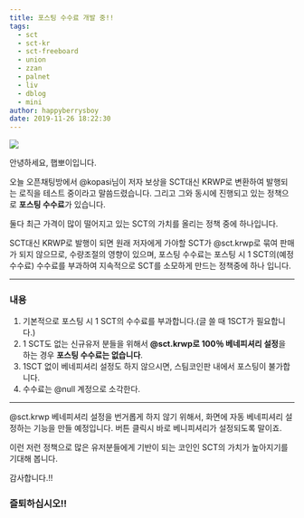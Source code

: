 ```yaml
---
title: 포스팅 수수료 개발 중!!
tags:
  - sct
  - sct-kr
  - sct-freeboard
  - union
  - zzan
  - palnet
  - liv
  - dblog
  - mini
author: happyberrysboy
date: 2019-11-26 18:22:30
---
```


![](https://steemitimages.com/0x0/https://cdn.steemitimages.com/DQmeVyCnkva2SjkjT5mk9XPo2BJzbK7szFE1pDqqAHrSBsC/WHALE_TITLE_COLORED_LOW.jpg)

안녕하세요, 햅뽀이입니다.


오늘 오픈채팅방에서 @kopasi님이 저자 보상을 SCT대신 KRWP로 변환하여 발행되는 로직을 테스트 중이라고 말씀드렸습니다. 그리고 그와 동시에 진행되고 있는 정책으로 **포스팅 수수료**가 있습니다.

둘다 최근 가격이 많이 떨어지고 있는 SCT의 가치를 올리는 정책 중에 하나입니다.

SCT대신 KRWP로 발행이 되면 원래 저자에게 가야할 SCT가 @sct.krwp로 묶여 판매가 되지 않으므로, 수량조절의 영향이 있으며, 포스팅 수수료는 포스팅 시 1 SCT의(예정수수료) 수수료를 부과하여 지속적으로 SCT를 소모하게 만드는 정책중에 하나 입니다. 

___

### 내용
1. 기본적으로 포스팅 시 1 SCT의 수수료를 부과합니다.(글 쓸 때 1SCT가 필요합니다.)
2. 1 SCT도 없는 신규유저 분들을 위해서 **@sct.krwp로 100％ 베네피셔리 설정**을 하는 경우 **포스팅 수수료는 없습니다**.
3. 1SCT 없이 베네피셔리 설정도 하지 않으시면, 스팀코인판 내에서 포스팅이 불가합니다.
4. 수수료는 @null 계정으로 소각한다.
___

@sct.krwp 베네피셔리 설정을 번거롭게 하지 않기 위해서, 화면에 자동 베네피셔리 설정하는 기능을 만들 예정입니다.
버튼 클릭시 바로 베니피셔리가 설정되도록 말이죠.

이런 저런 정책으로 많은 유저분들에게 기반이 되는 코인인 SCT의 가치가 높아지기를 기대해 봅니다.

감사합니다.!!
### 즐퇴하십시오!!